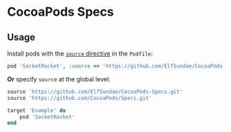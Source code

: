 # CocoaPods Specs

## Usage

Install pods with the [`source` directive](https://guides.cocoapods.org/syntax/podfile.html#source) in the `Podfile`:

```ruby
pod 'SocketRocket', :source => 'https://github.com/ElfSundae/CocoaPods-Specs.git'
```

**Or** specify `source` at the global level:

```ruby
source 'https://github.com/ElfSundae/CocoaPods-Specs.git'
source 'https://github.com/CocoaPods/Specs.git'

target 'Example' do
    pod 'SocketRocket'
end
```
